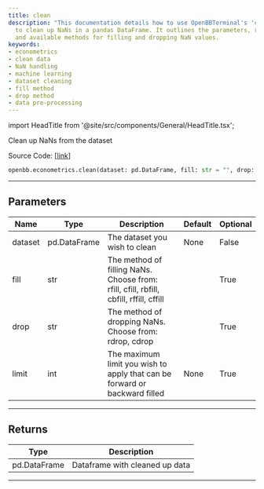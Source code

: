 ```yaml
---
title: clean
description: "This documentation details how to use OpenBBTerminal's 'clean' function"
  to clean up NaNs in a pandas DataFrame. It outlines the parameters, return values,
  and available methods for filling and dropping NaN values.
keywords:
- econometrics
- clean data
- NaN handling
- machine learning
- dataset cleaning
- fill method
- drop method
- data pre-processing
---
```


import HeadTitle from '@site/src/components/General/HeadTitle.tsx';

<HeadTitle title="econometrics.clean - Reference | OpenBB SDK Docs" />

Clean up NaNs from the dataset

Source Code: [[link](https://github.com/OpenBB-finance/OpenBBTerminal/tree/main/openbb_terminal/econometrics/econometrics_model.py#L65)]

```python
openbb.econometrics.clean(dataset: pd.DataFrame, fill: str = "", drop: str = "", limit: Optional[int] = None)
```

---

## Parameters

| Name | Type | Description | Default | Optional |
| ---- | ---- | ----------- | ------- | -------- |
| dataset | pd.DataFrame | The dataset you wish to clean | None | False |
| fill | str | The method of filling NaNs. Choose from:<br/>rfill, cfill, rbfill, cbfill, rffill, cffill |  | True |
| drop | str | The method of dropping NaNs. Choose from:<br/>rdrop, cdrop |  | True |
| limit | int | The maximum limit you wish to apply that can be forward or backward filled | None | True |


---

## Returns

| Type | Description |
| ---- | ----------- |
| pd.DataFrame | Dataframe with cleaned up data |
---
